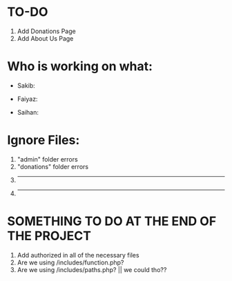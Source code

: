 # TO-DO

1. Add Donations Page
2. Add About Us Page

# Who is working on what:

- Sakib:

- Faiyaz:

- Saihan:

# Ignore Files:

1. "admin" folder errors
2. "donations" folder errors
3. ***
4. ***

# SOMETHING TO DO AT THE END OF THE PROJECT

1. Add authorized in all of the necessary files
2. Are we using /includes/function.php?
3. Are we using /includes/paths.php? || we could tho??
